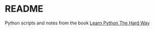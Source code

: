 # README  

Python scripts and notes from the book [Learn Python The Hard Way](http://learnpythonthehardway.org/book/)